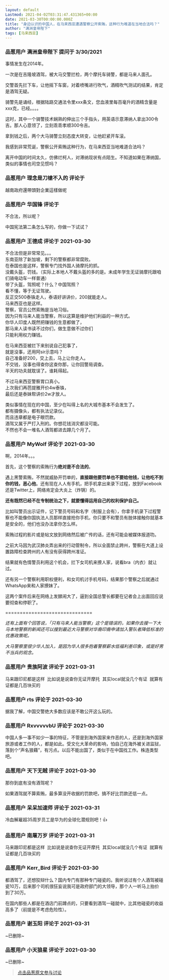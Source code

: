 ```yaml
---
layout: default
Lastmod: 2021-04-02T03:31:47.431365+00:00
date: 2021-03-30T00:00:00.000Z
title: "身边认识的中国人，在马来西亚遭遇警察公开索贿，这种行为难道在当地合法吗？"
author: "满洲皇帝陛下"
tags: [马来西亚]
---
```



### 品葱用户 **满洲皇帝陛下** 提问于 3/30/2021
    
事情发生在2014年。  
  
  
一次是在吉隆坡酒驾，被大马交警拦检，两个摩托车骑警，都是马来人面孔。  
  
交警首先拦下车，让他摇下车窗，对着喷嘴进行吹气，酒精吹气测试的结果，肯定是酒驾无疑。  
  
骑警先是诵经，根据陆路交通法令里xxx条文，您血液里每百毫升的酒精含量是xxx克，已经。。。。  
  
这时，其中一个骑警技术娴熟的伸出三个手指头，用英语示意滞纳人拿出300令吉。那人心意领了，立刻乖乖孝顺300令吉。  
  
拿到钱之后，两个大马骑警立刻态度大转变，让他赶紧开车滚。  
  
我感到非常荒诞，警察公开索贿这种行为，在马来西亚当地难道合法吗？  
  
  
离开中国的时间太久，仿佛烂柯人，对滞纳现状有点陌生。不知道如果在滞纳国，类似的事情也司空见惯吗？
    
                

### 品葱用户 **理念是刀槍不入的** 评论于 
        
越南政府還帶頭對企業這樣做呢
        
                

### 品葱用户 **华国锋** 评论于 
        
不合法，所以呢？  
  
中国宪法第二条怎么写的，你做一下试试？
        
                

### 品葱用户 **王德成** 评论于 2021-03-30
        
不合法但是非常常见。。。  
东南亚除了新加坡，剩下的警察都非常腐败。  
在泰国也是这样，警察专门找外国人骑摩托的抓。  
没戴头盔，罚钱。（实际上本地人不戴头盔的多的是。未成年学生无证骑摩托跟咱们骑电动车一样普通）  
带了头盔，驾照呢？什么？中国驾照？  
看不懂，等于无证驾驶。  
反正交500泰铢走人，泰语好讲讲价，200就能走人。  
马来西亚也是这样。  
警察，官员公然索贿是当地习俗。  
因为只有马来人能当警察，所以这算是维护他们利益的一种方式。  
你华人印度人既然把赚钱的生意都做了，  
那马来人读书读不过你们，做生意做不过你们  
只能利用权力赚钱。  
  
在马来西亚被拦下来别说自己犯事了，  
就是没事，还用阿sir示意吗？  
自己准备好200，交上去，马上让你走人。  
不交钱，没事也得查你这查你那，让你回警局调查。  
半天的功夫就耽误了。谁耗得起。  
  
不过马来西亚警察胃口真小。  
上次我们再芭提雅开价4w泰铢，  
最后还是泰妹帮讲价2w才放人。  
  
类似事情在现在的中国，至少在叫得上名的大城市基本不会发生了。  
都有摄像头，都有执法记录仪。  
而且违章都是电子眼罚款。  
酒驾又属于严打入刑的。你想花钱消灾都没可能。  
不然也不会一堆名人酒驾都进去蹲几个月了。
        
                

### 品葱用户 **MyWolf** 评论于 2021-03-30
        
啊，2014年。。。  
  
首先，这个警察的索贿行为**绝对是不合法的**。  
  
遇上黑警索贿，不然就威胁开罚单的，**直接跟他要罚单也不要给他钱，让他吃不到你的钱，恶心他**。还有现在人人有手机，把手机拿出来录下过程，放到Facebook还是Twitter上，网络肯定会大炎上（炸锅）的。  
  
**还有既然已经不在专制统治之下，就要懂得运用自己的权利保护自己。**  
  
比如叫警员出示证件，记下警员号码和名字（制服上会有），你拿手机录下过程警察也不能像你国执法人员那样直接抢你手机，你只要不和警员有肢体接触你就基本是安全的，他们也没办法拿你怎么样。  
  
索贿过程的影片或是帖文放到网络然后被广传的话，还有可能会被媒体报道叻。  
  
之前大马因为武汉肺炎弄出来的行动管制令，所以全面禁止跨州，警察在大道上设置路障检查跨州的人有没有获得跨州准证。  
  
结果就有色情警员利用这个机会，拦下女司机来撩人家，说看bra（内衣）就让过。  
  
还有另一个警察利用职权便利，和女司机讨手机号码，结果那个警察之后就通过WhatsApp来和人家撩妹了。  
  
这两个案件后来在网络上发酵闹大了，逼到全国总警长都要在记者会上出面回应说要彻查和停职了。  
  
\==============================  
  
_还有上面有个回答说，「只有马来人能当警察」这个是错误的，如果你去搜一下大马本地警察的新闻还可以搜到最近大马警察对华裔印裔申请加入警队者降低标准的优惠政策呢。_  
  
_大马警察里很少华人加入，是因为华人很多抱着警察薪水低福利差印象，或是好男不当兵的观念。_
        
                

### 品葱用户 **贵族阿波** 评论于 2021-03-31
        
马来跟印尼都是这样  比如说是说查你无证开摩托  其实local就没几个有证  就算有证都是几百块买的
        
                

### 品葱用户 **rts** 评论于 2021-03-30
        
据我了解，中国交警绝大多数应该是不敢公开这么玩的。
        
                

### 品葱用户 **RxvvvvvbU** 评论于 2021-03-30
        
中国人多一事不如少一事的特征，不管是到海外国家来作恶的人，还是到海外国家旅游或者工作的人，都是如此。受文化大革命的影响，怕自己在海外被关进监狱，落到个“声名狼藉”，有污点。以后不能出国了，类似于在中国找工作。株连类型吧。
        
                

### 品葱用户 **天下无贼** 评论于 2021-03-30
        
那你到底有没有酒驾呢？  
  
如果酒驾就不算索贿，最多算没开收据的罚款吧，搞不好比罚款还低一点。
        
                

### 品葱用户 **呆呆加速师** 评论于 2021-03-31
        
冷血解雇超35周岁员工是华为的全球化潜规则吧！👍
        
                

### 品葱用户 **南屠万岁** 评论于 2021-03-31
        
马来跟印尼都是这样  比如说是说查你无证开摩托  其实local就没几个有证  就算有证都是几百块买的
        
                

### 品葱用户 **Kerr_Bird** 评论于 2021-03-30
        
都酒驾了，还想狡辩什么？国内专门有那种专门碰瓷的。我听说过有个人酒驾被碰瓷10万，后来那个司机很狂妄说我可是政府部门的大领导，那个人一听马上抬价到了30万。  
  
在国内那些人都是在酒店门前蹲点的，只要看到酒驾一碰就中，比其他碰瓷的收益高多了（前提是不考虑危险性）。
        
                

### 品葱用户 **谢玉阳** 评论于 2021-03-31
        
~已删除~
        
                

### 品葱用户 **小天狼星** 评论于 2021-03-30
        
~已删除~
        
                





> [点击品葱原文参与讨论](https://pincong.rocks/question/37567)

